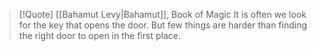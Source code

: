 > [!Quote] [[Bahamut Levy|Bahamut]], Book of Magic
> It is often we look for the key that opens the door. But few things are harder than finding the right door to open in the first place.

